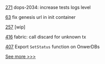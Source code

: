 
[271](https://github.com/hyperledger/iroha-java/pull/271) dops-2034: increase tests logs level

[63](https://github.com/hyperledger-labs/business-partner-agent-chart/pull/63) fix genesis url in init container

[257](https://github.com/hyperledger/fabric-chaincode-java/pull/257) [wip]

[416](https://github.com/hyperledger-labs/fabric-smart-client/pull/416) fabric: call discard for unknown tx

[407](https://github.com/hyperledger-labs/fabric-token-sdk/pull/407) Export `SetStatus` function on OnwerDBs


[See more >>>](https://start-here.hyperledger.org/pull-requests)
